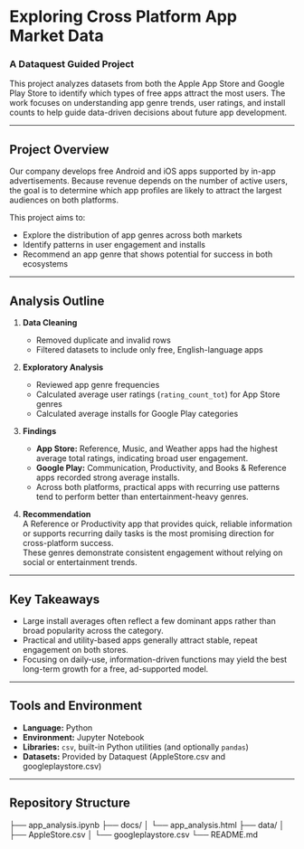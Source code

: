 # Exploring Cross Platform App Market Data  
### A Dataquest Guided Project

This project analyzes datasets from both the Apple App Store and Google Play Store to identify which types of free apps attract the most users. The work focuses on understanding app genre trends, user ratings, and install counts to help guide data-driven decisions about future app development.

---

## Project Overview

Our company develops free Android and iOS apps supported by in-app advertisements. Because revenue depends on the number of active users, the goal is to determine which app profiles are likely to attract the largest audiences on both platforms.

This project aims to:
- Explore the distribution of app genres across both markets  
- Identify patterns in user engagement and installs  
- Recommend an app genre that shows potential for success in both ecosystems

---

## Analysis Outline

1. **Data Cleaning**  
   - Removed duplicate and invalid rows  
   - Filtered datasets to include only free, English-language apps

2. **Exploratory Analysis**  
   - Reviewed app genre frequencies  
   - Calculated average user ratings (`rating_count_tot`) for App Store genres  
   - Calculated average installs for Google Play categories

3. **Findings**  
   - **App Store:** Reference, Music, and Weather apps had the highest average total ratings, indicating broad user engagement.  
   - **Google Play:** Communication, Productivity, and Books & Reference apps recorded strong average installs.  
   - Across both platforms, practical apps with recurring use patterns tend to perform better than entertainment-heavy genres.

4. **Recommendation**  
   A Reference or Productivity app that provides quick, reliable information or supports recurring daily tasks is the most promising direction for cross-platform success.  
   These genres demonstrate consistent engagement without relying on social or entertainment trends.

---

## Key Takeaways

- Large install averages often reflect a few dominant apps rather than broad popularity across the category.  
- Practical and utility-based apps generally attract stable, repeat engagement on both stores.  
- Focusing on daily-use, information-driven functions may yield the best long-term growth for a free, ad-supported model.

---

## Tools and Environment

- **Language:** Python  
- **Environment:** Jupyter Notebook  
- **Libraries:** `csv`, built-in Python utilities (and optionally `pandas`)  
- **Datasets:** Provided by Dataquest (AppleStore.csv and googleplaystore.csv)

---

## Repository Structure

├── app_analysis.ipynb
├── docs/
│   └── app_analysis.html
├── data/
│   ├── AppleStore.csv
│   └── googleplaystore.csv
└── README.md
